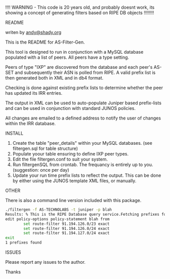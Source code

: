 !!!! WARNING - This code is 20 years old, and probably doesnt work, its showing a concept of generating filters based on RIPE DB objects !!!!!!!!


README

writen by andy@shady.org

This is the README for AS-Filter-Gen.

This tool is designed to run in conjunction with a MySQL database
populated with a list of peers. All peers have a type setting.

Peers of type "IXP" are discovered from the database and each peer's AS-SET and subsequently
their ASN is polled from RIPE. A valid prefix list is then generated both in XML and in db4 format.

Checking is done against existing prefix lists to determine whether the peer has updated its IRR entries.

The output in XML can be used to auto-populate Juniper based prefix-lists and can be used in conjunction with 
standard JUNOS policies.

All changes are emailed to a defined address to notify the user of changes within the IRR database.


INSTALL

1. Create the table "peer_details" within your MySQL databases.
   (see filtergen.sql for table structure)
2. Populate yoour table ensuring to define IXP peer types.
3. Edit the file filtergen.conf to suit your system.
4. Run filtergenSQL from crontab. The frequancy is entirely up to you. (suggestion: once per day)
5. Update your run time prefix lists to reflect the output. This can be done by either using the JUNOS template 
   XML files, or manually.



OTHER

There is also a command line version included with this package.

```bash
./filtergen -f AS-TECHNOLABS -t juniper -p blah
Results: % This is the RIPE Database query service.Fetching prefixes for AS43178
edit policy-options policy-statement blah from
        set route-filter 91.194.126.0/23 exact
        set route-filter 91.194.126.0/24 exact
        set route-filter 91.194.127.0/24 exact
exit
1 prefixes found
```

ISSUES

Please report any issues to the author.

Thanks

